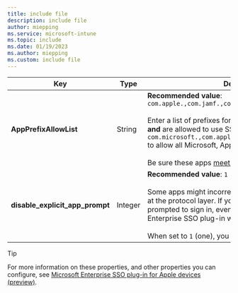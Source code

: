 ```yaml
---
title: include file
description: include file
author: miepping
ms.service: microsoft-intune
ms.topic: include
ms.date: 01/19/2023
ms.author: miepping
ms.custom: include file
---
```


<!-- This include file is used in the Apple Enterprise SSO deployment guide docs for generic MDMs. -->

| Key | Type | Description |
| --- | --- | --- |
| **AppPrefixAllowList** | String |  **Recommended value**: `com.apple.,com.jamf.,com.jamfsoftware.` <br/><br/> Enter a list of prefixes for apps that don't support MSAL **and** are allowed to use SSO. For example, enter `com.microsoft.,com.apple.,com.jamf.,com.jamfsoftware.` to allow all Microsoft, Apple, and Jamf Pro apps.<br/><br/>Be sure these apps [meet the allowlist requirements](/azure/active-directory/develop/apple-sso-plugin#enable-sso-for-apps-that-dont-use-a-microsoft-identity-platform-library).|
| **disable_explicit_app_prompt** | Integer | **Recommended value**: `1` <br/><br/> Some apps might incorrectly enforce end-user prompts at the protocol layer. If you see this problem, users are prompted to sign in, even though the Microsoft Enterprise SSO plug-in works for other apps. <br/><br/>When set to `1` (one), you reduce these prompts. |

> [!TIP]
> For more information on these properties, and other properties you can configure, see [Microsoft Enterprise SSO plug-in for Apple devices (preview)](/azure/active-directory/develop/apple-sso-plugin#more-configuration-options).
